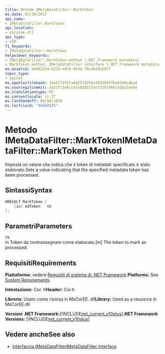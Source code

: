 ```yaml
---
title: Metodo IMetaDataFilter::MarkToken
ms.date: 03/30/2017
api_name:
- IMetaDataFilter.MarkToken
api_location:
- mscoree.dll
api_type:
- COM
f1_keywords:
- IMetaDataFilter::MarkToken
helpviewer_keywords:
- IMetaDataFilter::MarkToken method [.NET Framework metadata]
- MarkToken method, IMetaDataFilter interface [.NET Framework metadata]
ms.assetid: bd492834-6529-4d39-b93d-f8cdbd3e297f
topic_type:
- apiref
ms.openlocfilehash: 28a5f79f6fa8d25fd254c4093b0f76e0308edbad
ms.sourcegitcommit: da21fc5a8cce1e028575acf31974681a1bc5aeed
ms.translationtype: MT
ms.contentlocale: it-IT
ms.lasthandoff: 06/08/2020
ms.locfileid: "84492525"
---
```

# <a name="imetadatafiltermarktoken-method"></a><span data-ttu-id="d5ccf-102">Metodo IMetaDataFilter::MarkToken</span><span class="sxs-lookup"><span data-stu-id="d5ccf-102">IMetaDataFilter::MarkToken Method</span></span>
<span data-ttu-id="d5ccf-103">Imposta un valore che indica che il token di metadati specificato è stato elaborato.</span><span class="sxs-lookup"><span data-stu-id="d5ccf-103">Sets a value indicating that the specified metadata token has been processed.</span></span>  
  
## <a name="syntax"></a><span data-ttu-id="d5ccf-104">Sintassi</span><span class="sxs-lookup"><span data-stu-id="d5ccf-104">Syntax</span></span>  
  
```cpp  
HRESULT MarkToken (  
    [in] mdToken   tk  
);  
```  
  
## <a name="parameters"></a><span data-ttu-id="d5ccf-105">Parametri</span><span class="sxs-lookup"><span data-stu-id="d5ccf-105">Parameters</span></span>  
 `tk`  
 <span data-ttu-id="d5ccf-106">in Token da contrassegnare come elaborato.</span><span class="sxs-lookup"><span data-stu-id="d5ccf-106">[in] The token to mark as processed.</span></span>  
  
## <a name="requirements"></a><span data-ttu-id="d5ccf-107">Requisiti</span><span class="sxs-lookup"><span data-stu-id="d5ccf-107">Requirements</span></span>  
 <span data-ttu-id="d5ccf-108">**Piattaforme:** vedere [Requisiti di sistema di .NET Framework](../../get-started/system-requirements.md).</span><span class="sxs-lookup"><span data-stu-id="d5ccf-108">**Platforms:** See [System Requirements](../../get-started/system-requirements.md).</span></span>  
  
 <span data-ttu-id="d5ccf-109">**Intestazione:** Cor. h</span><span class="sxs-lookup"><span data-stu-id="d5ccf-109">**Header:** Cor.h</span></span>  
  
 <span data-ttu-id="d5ccf-110">**Libreria:** Usato come risorsa in MsCorEE. dll</span><span class="sxs-lookup"><span data-stu-id="d5ccf-110">**Library:** Used as a resource in MsCorEE.dll</span></span>  
  
 <span data-ttu-id="d5ccf-111">**Versioni .NET Framework:**[!INCLUDE[net_current_v10plus](../../../../includes/net-current-v10plus-md.md)]</span><span class="sxs-lookup"><span data-stu-id="d5ccf-111">**.NET Framework Versions:** [!INCLUDE[net_current_v10plus](../../../../includes/net-current-v10plus-md.md)]</span></span>  
  
## <a name="see-also"></a><span data-ttu-id="d5ccf-112">Vedere anche</span><span class="sxs-lookup"><span data-stu-id="d5ccf-112">See also</span></span>

- [<span data-ttu-id="d5ccf-113">Interfaccia IMetaDataFilter</span><span class="sxs-lookup"><span data-stu-id="d5ccf-113">IMetaDataFilter Interface</span></span>](imetadatafilter-interface.md)
